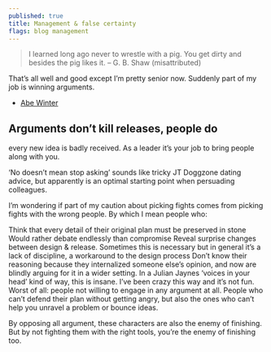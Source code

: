 ```yaml
---
published: true
title: Management & false certainty
flags: blog management
---
```

> I learned long ago never to wrestle with a pig. You get dirty and besides the pig likes it.
– G. B. Shaw (misattributed)

That’s all well and good except I’m pretty senior now. Suddenly part of my job is winning arguments. 
- [Abe Winter](https://abe-winter.github.io/dress/for/the/job/you/want/2018/06/24/certainty.html)

## Arguments don’t kill releases, people do

every new idea is badly received. As a leader it’s your job to bring people along with you.

‘No doesn’t mean stop asking’ sounds like tricky JT Doggzone dating advice, but apparently is an optimal starting point when persuading colleagues.

I’m wondering if part of my caution about picking fights comes from picking fights with the wrong people. By which I mean people who:

Think that every detail of their original plan must be preserved in stone
Would rather debate endlessly than compromise
Reveal surprise changes between design & release. Sometimes this is necessary but in general it’s a lack of discipline, a workaround to the design process
Don’t know their reasoning because they internalized someone else’s opinion, and now are blindly arguing for it in a wider setting. In a Julian Jaynes ‘voices in your head’ kind of way, this is insane. I’ve been crazy this way and it’s not fun.
Worst of all: people not willing to engage in any argument at all. People who can’t defend their plan without getting angry, but also the ones who can’t help you unravel a problem or bounce ideas.

By opposing all argument, these characters are also the enemy of finishing. But by not fighting them with the right tools, you’re the enemy of finishing too.